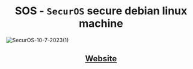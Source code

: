 <h1 align="center">SOS - <code>SecurOS</code> secure debian linux machine</h1>

![SecurOS-10-7-2023(1)](https://github.com/PhilipPanda/SecurOS/assets/123938029/4cc5244c-9b0f-4f38-8385-842e99554b9b)

<h2 align="center">
  <a href="https://securos.org">Website</a>
</h2>
